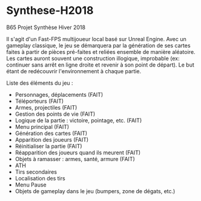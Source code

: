 ﻿# Synthese-H2018
B65 Projet Synthèse Hiver 2018

Il s'agit d'un Fast-FPS multijoueur local basé sur Unreal Engine. Avec un gameplay classique, le jeu se démarquera par la génération de ses cartes faites à partir de pièces pré-faites et reliées ensemble de manière aléatoire. Les cartes auront souvent une construction illogique, improbable (ex: continuer sans arrêt en ligne droite et revenir à son point de départ). Le but étant de redécouvrir l'environnement à chaque partie.

Liste des éléments du jeu :

- Personnages, déplacements (FAIT)
- Téléporteurs (FAIT)
- Armes, projectiles (FAIT)
- Gestion des points de vie (FAIT)
- Logique de la partie : victoire, pointage, etc. (FAIT)
- Menu principal (FAIT)
- Génération des cartes (FAIT)
- Apparition des joueurs (FAIT)
- Réinitialiser la partie (FAIT)
- Réapparition des joueurs quand ils meurent (FAIT)
- Objets à ramasser : armes, santé, armure (FAIT)
- ATH
- Tirs secondaires
- Localisation des tirs
- Menu Pause
- Objets de gameplay dans le jeu (bumpers, zone de dégats, etc.)
